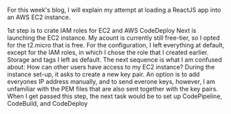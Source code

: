 For this week's blog, I will explain my attempt at loading a ReactJS app into an AWS EC2 instance.

1st step is to crate IAM roles for EC2 and AWS CodeDeploy
Next is launching the EC2 instance. My acount is currently still free-tier, so I opted for the t2.micro that is free. For the configuration, I left everything at default, except for the IAM roles, in which 
I chose the role that I created earlier. Storage and tags I left as default. The next sequence is what I am confused about: How can other users have access to my EC2 instance?
During the instance set-up, it asks to create a new key pair. An option is to add everyones IP address manually, and to send everone keys, however, I am unfamiliar with the PEM files that are also sent together with the key pairs.
When I get passed this step, the next task would be to set up CodePipeline, CodeBuild, and CodeDeploy
